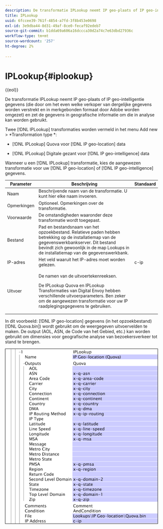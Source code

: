 ```yaml
---
description: De transformatie IPLookup neemt IP geo-plaats of IP geo-intelligentie gegevens (die door om het even welke verkoper van dergelijke gegevens worden verstrekt en in merkgebonden formaat door Adobe worden omgezet) en zet de gegevens in geografische informatie om die in analyse kan worden gebruikt.
title: IPLookup
uuid: 6fccee39-761f-4854-a7fd-3f8b453e0698
exl-id: 3e9dba44-8d31-49af-8ce0-fecaf92edeb7
source-git-commit: b1dda69a606a16dccca30d2a74c7e63dbd27936c
workflow-type: tm+mt
source-wordcount: '257'
ht-degree: 2%

---
```


# IPLookup{#iplookup}

{{eol}}

De transformatie IPLookup neemt IP geo-plaats of IP geo-intelligentie gegevens (die door om het even welke verkoper van dergelijke gegevens worden verstrekt en in merkgebonden formaat door Adobe worden omgezet) en zet de gegevens in geografische informatie om die in analyse kan worden gebruikt.

Twee [!DNL IPLookup] transformaties worden vermeld in het menu Add new > *Transformation type *:

* [!DNL IPLookup] Quova voor [!DNL IP geo-location] data

* [!DNL IPLookup] Digitale gezant voor [!DNL IP geo-intelligence] data

Wanneer u een [!DNL IPLookup] transformatie, kies de aangewezen transformatie voor uw [!DNL IP geo-location] of [!DNL IP geo-intelligence] gegevens.

<table id="table_C438A30AB5E64160A5C486D6887B1D7E"> 
 <thead> 
  <tr> 
   <th colname="col1" class="entry"> Parameter </th> 
   <th colname="col2" class="entry"> Beschrijving </th> 
   <th colname="col3" class="entry"> Standaard </th> 
  </tr> 
 </thead>
 <tbody> 
  <tr> 
   <td colname="col1"> Naam </td> 
   <td colname="col2"> Beschrijvende naam van de transformatie. U kunt hier elke naam invoeren. </td> 
   <td colname="col3"> </td> 
  </tr> 
  <tr> 
   <td colname="col1"> Opmerkingen </td> 
   <td colname="col2"> Optioneel. Opmerkingen over de transformatie. </td> 
   <td colname="col3"> </td> 
  </tr> 
  <tr> 
   <td colname="col1"> Voorwaarde </td> 
   <td colname="col2"> De omstandigheden waaronder deze transformatie wordt toegepast. </td> 
   <td colname="col3"> </td> 
  </tr> 
  <tr> 
   <td colname="col1"> Bestand </td> 
   <td colname="col2"> Pad en bestandsnaam van het opzoekbestand. Relatieve paden hebben betrekking op de installatiemap van de gegevenswerkbankserver. Dit bestand bevindt zich gewoonlijk in de map Lookups in de installatiemap van de gegevenswerkbank. </td> 
   <td colname="col3"> </td> 
  </tr> 
  <tr> 
   <td colname="col1"> IP-adres </td> 
   <td colname="col2"> Het veld waaruit het IP-adres moet worden gelezen. </td> 
   <td colname="col3"> c-ip </td> 
  </tr> 
  <tr> 
   <td colname="col1"> Uitvoer </td> 
   <td colname="col2"> <p>De namen van de uitvoertekenreeksen. </p> <p> De <span class="wintitle"> IPLookup</span> Quova en <span class="wintitle"> IPLookup</span> Transformaties van Digital Envoy hebben verschillende uitvoerparameters. Ben zeker om de aangewezen transformatie voor uw IP raadplegingsgegevens te gebruiken. </p> </td> 
   <td colname="col3"> </td> 
  </tr> 
 </tbody> 
</table>

In dit voorbeeld: [!DNL IP geo-location] gegevens (in het opzoekbestand) [!DNL Quova.bin]) wordt gebruikt om de weergegeven uitvoervelden te maken. De output (AOL, ASN, de Code van het Gebied, etc.) kan worden gebruikt om dimensies voor geografische analyse van bezoekersverkeer tot stand te brengen.

![](assets/cfg_TransformationType_IPLookup.png)
